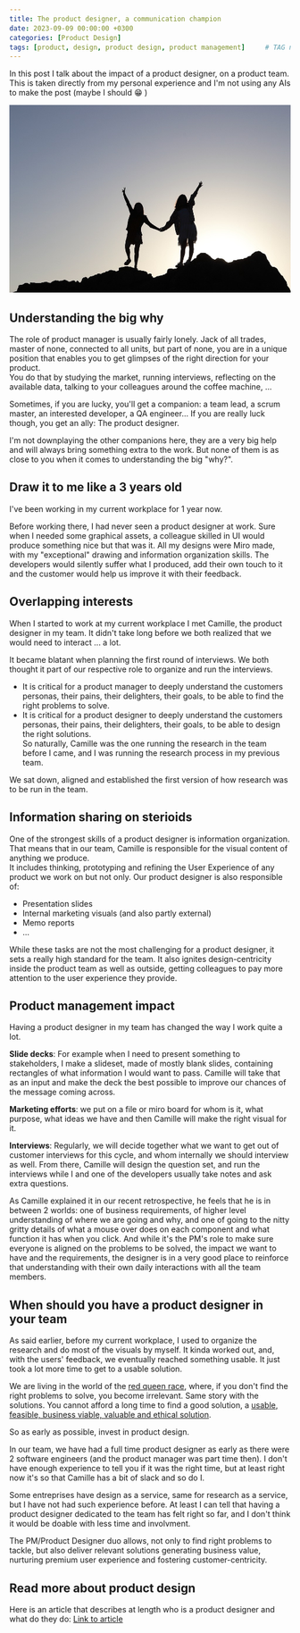 ```yaml
---
title: The product designer, a communication champion
date: 2023-09-09 00:00:00 +0300
categories: [Product Design]
tags: [product, design, product design, product management] 	# TAG names should always be lowercase
---
```


In this post I talk about the impact of a product designer, on a product team.
This is taken directly from my personal experience and I'm not using any AIs to make the post (maybe I should 😁 )

![Designer and PM](/assets/img/designer.jpg)

## Understanding the big why

The role of product manager is usually fairly lonely. Jack of all trades, master of none, connected to all units, but part of none, you are in a unique position that enables you to get glimpses of the right direction for your product.  
You do that by studying the market, running interviews, reflecting on the available data, talking to your colleagues around the coffee machine, ...

Sometimes, if you are lucky, you'll get a companion: a team lead, a scrum master, an interested developer, a QA engineer...
If you are really luck though, you get an ally: The product designer.

I'm not downplaying the other companions here, they are a very big help and will always bring something extra to the work.
But none of them is as close to you when it comes to understanding the big "why?".

## Draw it to me like a 3 years old

I've been working in my current workplace for 1 year now.  

Before working there, I had never seen a product designer at work. Sure when I needed some graphical assets, a colleague skilled in UI would produce something nice but that was it. 
All my designs were Miro made, with my "exceptional" drawing and information organization skills. The developers would silently suffer what I produced, add their own touch to it and the customer would help us improve it with their feedback.

## Overlapping interests

When I started to work at my current workplace I met Camille, the product designer in my team. 
It didn't take long before we both realized that we would need to interact ... a lot.

It became blatant when planning the first round of interviews. We both thought it part of our respective role to organize and run the interviews.  
- It is critical for a product manager to deeply understand the customers personas, their pains, their delighters, their goals, to be able to find the right problems to solve.  
- It is critical for a product designer to deeply understand the customers personas, their pains, their delighters, their goals, to be able to design the right solutions.  
So naturally, Camille was the one running the research in the team before I came, and I was running the research process in my previous team.

We sat down, aligned and established the first version of how research was to be run in the team.

## Information sharing on sterioids

One of the strongest skills of a product designer is information organization.
That means that in our team, Camille is responsible for the visual content of anything we produce.  
It includes thinking, prototyping and refining the User Experience of any product we work on but not only.
Our product designer is also responsible of:
- Presentation slides
- Internal marketing visuals (and also partly external)
- Memo reports
- ...

While these tasks are not the most challenging for a product designer, it sets a really high standard for the team.
It also ignites design-centricity inside the product team as well as outside, getting colleagues to pay more attention to the user experience they provide.

## Product management impact

Having a product designer in my team has changed the way I work quite a lot.  

**Slide decks**: For example when I need to present something to stakeholders, I make a slideset, made of mostly blank slides, containing rectangles of what information I would want to pass.
Camille will take that as an input and make the deck the best possible to improve our chances of the message coming across. 

**Marketing efforts**: we put on a file or miro board for whom is it, what purpose, what ideas we have and then Camille will make the right visual for it.

**Interviews**: Regularly, we will decide together what we want to get out of customer interviews for this cycle, and whom internally we should interview as well. From there, Camille will design the question set, and run the interviews while I and one of the developers usually take notes and ask extra questions.

As Camille explained it in our recent retrospective, he feels that he is in between 2 worlds: one of business requirements, of higher level understanding of where we are going and why, and one of going to the nitty gritty details of what a mouse over does on each component and what function it has when you click.
And while it's the PM's role to make sure everyone is aligned on the problems to be solved, the impact we want to have and the requirements, the designer is in a very good place to reinforce that understanding with their own daily interactions with all the team members.


## When should you have a product designer in your team

As said earlier, before my current workplace, I used to organize the research and do most of the visuals by myself. It kinda worked out, and, with the users' feedback, we eventually reached something usable.
It just took a lot more time to get to a usable solution.

We are living in the world of the [red queen race](https://medium.com/think-big-work-smart/it-takes-all-the-running-you-can-do-to-keep-in-the-same-place-ee1672c4b769), where, if you don't find the right problems to solve, you become irrelevant.
Same story with the solutions. You cannot afford a long time to find a good solution, a [usable, feasible, business viable, valuable and ethical solution](https://www.svpg.com/four-big-risks/).

So as early as possible, invest in product design. 

In our team, we have had a full time product designer as early as there were 2 software engineers (and the product manager was part time then).
I don't have enough experience to tell you if it was the right time, but at least right now it's so that Camille has a bit of slack and so do I.

Some entreprises have design as a service, same for research as a service, but I have not had such experience before. 
At least I can tell that having a product designer dedicated to the team has felt right so far, and I don't think it would be doable with less time and involvment.

The PM/Product Designer duo allows, not only to find right problems to tackle, but also deliver relevant solutions generating business value, nurturing premium user experience and fostering customer-centricity.

## Read more about product design

Here is an article that describes at length who is a product designer and what do they do: [Link to article](https://medium.com/hubspot-product/explain-it-like-im-5-what-is-a-product-designer-121aad98c047)

